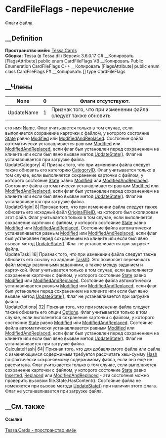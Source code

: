 # CardFileFlags - перечисление
Флаги файла.
## __Definition
 **Пространство имён:** [Tessa.Cards](N_Tessa_Cards.htm)  
 **Сборка:** Tessa (в Tessa.dll) Версия: 3.6.0.17
C# __Копировать
    [FlagsAttribute]
    public enum CardFileFlags
VB __Копировать
    <FlagsAttribute>
    Public Enumeration CardFileFlags
C++ __Копировать
    [FlagsAttribute]
    public enum class CardFileFlags
F# __Копировать
     [<FlagsAttribute>]
    type CardFileFlags
##  __Члены
None| 0|  Флаги отсутствуют.  
---|---|---  
UpdateName| 1|  Признак того, что при изменении файла следует также обновить
его имя [Name](P_Tessa_Cards_CardFile_Name.htm). Флаг учитывается только в том
случае, если выполняется сохранение карточки с файлом, у которого состояние
[State](P_Tessa_Cards_CardFile_State.htm) равно
[Modified](T_Tessa_Cards_CardFileState.htm) или
[ModifiedAndReplaced](T_Tessa_Cards_CardFileState.htm). Состояние файла
автоматически устанавливается равным
[Modified](T_Tessa_Cards_CardFileState.htm) или
[ModifiedAndReplaced](T_Tessa_Cards_CardFileState.htm), если флаг был
установлен перед сохранением на клиенте или если был явно вызван метод
[UpdateState()](M_Tessa_Cards_CardFile_UpdateState.htm). Флаг не
устанавливается при загрузке файла.  
UpdateCategory| 4|  Признак того, что при изменении файла следует также
обновить его категорию [CategoryID](P_Tessa_Cards_CardFile_CategoryID.htm).
Флаг учитывается только в том случае, если выполняется сохранение карточки с
файлом, у которого состояние [State](P_Tessa_Cards_CardFile_State.htm) равно
[Modified](T_Tessa_Cards_CardFileState.htm) или
[ModifiedAndReplaced](T_Tessa_Cards_CardFileState.htm). Состояние файла
автоматически устанавливается равным
[Modified](T_Tessa_Cards_CardFileState.htm) или
[ModifiedAndReplaced](T_Tessa_Cards_CardFileState.htm), если флаг был
установлен перед сохранением на клиенте или если был явно вызван метод
[UpdateState()](M_Tessa_Cards_CardFile_UpdateState.htm). Флаг не
устанавливается при загрузке файла.  
UpdateOrigin| 8|  Признак того, что при изменении файла следует также обновить
его исходный файл [OriginalFileID](P_Tessa_Cards_CardFile_OriginalFileID.htm),
из которого был скопирован этот файл. Флаг учитывается только в том случае,
если выполняется сохранение карточки с файлом, у которого состояние
[State](P_Tessa_Cards_CardFile_State.htm) равно
[Modified](T_Tessa_Cards_CardFileState.htm) или
[ModifiedAndReplaced](T_Tessa_Cards_CardFileState.htm). Состояние файла
автоматически устанавливается равным
[Modified](T_Tessa_Cards_CardFileState.htm) или
[ModifiedAndReplaced](T_Tessa_Cards_CardFileState.htm), если флаг был
установлен перед сохранением на клиенте или если был явно вызван метод
[UpdateState()](M_Tessa_Cards_CardFile_UpdateState.htm). Флаг не
устанавливается при загрузке файла.  
UpdateTask| 16|  Признак того, что при изменении файла следует также обновить
его ссылку на задание [TaskID](P_Tessa_Cards_CardFile_TaskID.htm). Это
позволяет перемещать файл между различными заданиями, а также между заданием и
карточкой. Флаг учитывается только в том случае, если выполняется сохранение
карточки с файлом, у которого состояние
[State](P_Tessa_Cards_CardFile_State.htm) равно
[Modified](T_Tessa_Cards_CardFileState.htm) или
[ModifiedAndReplaced](T_Tessa_Cards_CardFileState.htm). Состояние файла
автоматически устанавливается равным
[Modified](T_Tessa_Cards_CardFileState.htm) или
[ModifiedAndReplaced](T_Tessa_Cards_CardFileState.htm), если флаг был
установлен перед сохранением на клиенте или если был явно вызван метод
[UpdateState()](M_Tessa_Cards_CardFile_UpdateState.htm). Флаг не
устанавливается при загрузке файла.  
UpdateOptions| 32|  Признак того, что при изменении файла следует также
обновить его опции [Options](P_Tessa_Cards_CardFile_Options.htm). Флаг
учитывается только в том случае, если выполняется сохранение карточки с
файлом, у которого состояние [State](P_Tessa_Cards_CardFile_State.htm) равно
[Modified](T_Tessa_Cards_CardFileState.htm) или
[ModifiedAndReplaced](T_Tessa_Cards_CardFileState.htm). Состояние файла
автоматически устанавливается равным
[Modified](T_Tessa_Cards_CardFileState.htm) или
[ModifiedAndReplaced](T_Tessa_Cards_CardFileState.htm), если флаг был
установлен перед сохранением на клиенте или если был явно вызван метод
[UpdateState()](M_Tessa_Cards_CardFile_UpdateState.htm). Флаг не
устанавливается при загрузке файла.  
CalculateHash| 64|  Признак того, что для добавляемого файла или файла с
изменяющимся содержимым требуется рассчитать хеш-сумму
[Hash](P_Tessa_Cards_CardFile_Hash.htm) по фактически сохраняемому содержимому
файла, если она ещё не рассчитана. Флаг учитывается только в том случае, если
выполняется сохранение карточки с файлом, у которого состояние
[State](P_Tessa_Cards_CardFile_State.htm) равно
[Inserted](T_Tessa_Cards_CardFileState.htm),
[Replaced](T_Tessa_Cards_CardFileState.htm) или
[ModifiedAndReplaced](T_Tessa_Cards_CardFileState.htm) \- эти состояния можно
проверить вызовом file.State.HasContent(). Состояние файла не изменяется при
вызове метода [UpdateState()](M_Tessa_Cards_CardFile_UpdateState.htm) при
наличии этого флага. Флаг не устанавливается при загрузке файла.  
## __См. также
#### Ссылки
[Tessa.Cards - пространство имён](N_Tessa_Cards.htm)
